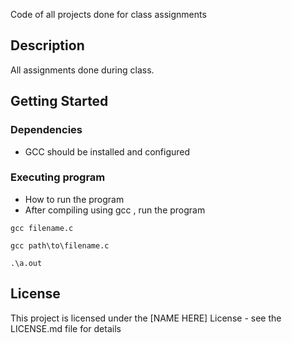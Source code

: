 

Code of all projects done for class assignments

## Description

All assignments done during class.

## Getting Started

### Dependencies

* GCC should be installed and configured



### Executing program

* How to run the program
* After compiling using gcc , run the program

```
gcc filename.c
```
```
gcc path\to\filename.c
```
```
.\a.out
```




## License

This project is licensed under the [NAME HERE] License - see the LICENSE.md file for details
